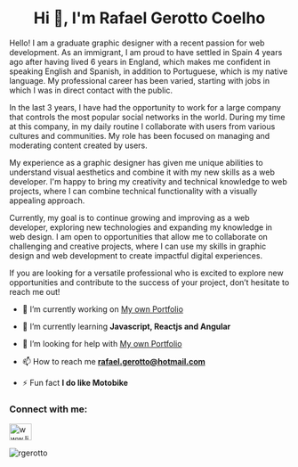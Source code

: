 <h1 align="center">Hi 👋, I'm Rafael Gerotto Coelho</h1>
<p align=left">Hello! I am a graduate graphic designer with a recent passion for web development. As an immigrant, I am proud to have settled in Spain 4 years ago after having lived 6 years in England, which makes me confident in speaking English and Spanish, in addition to Portuguese, which is my native language. My professional career has been varied, starting with jobs in which I was in direct contact with the public.</p>
<p>In the last 3 years, I have had the opportunity to work for a large company that controls the most popular social networks in the world. During my time at this company, in my daily routine I collaborate with users from various cultures and communities. My role has been focused on managing and moderating content created by users.</p>
<p>My experience as a graphic designer has given me unique abilities to understand visual aesthetics and combine it with my new skills as a web developer. I'm happy to bring my creativity and technical knowledge to web projects, where I can combine technical functionality with a visually appealing approach.</p>
<p>Currently, my goal is to continue growing and improving as a web developer, exploring new technologies and expanding my knowledge in web design. I am open to opportunities that allow me to collaborate on challenging and creative projects, where I can use my skills in graphic design and web development to create impactful digital experiences.</p> 
<p>If you are looking for a versatile professional who is excited to explore new opportunities and contribute to the success of your project, don’t hesitate to reach me out!</p>

- 🔭 I’m currently working on [My own Portfolio](https://github.com/Rgerotto/portfolio_Rafael_2024)

- 🌱 I’m currently learning **Javascript, Reactjs and Angular**

- 🤝 I’m looking for help with [My own Portfolio](https://github.com/Rgerotto/portfolio_Rafael_2024)

- 📫 How to reach me **rafael.gerotto@hotmail.com**

- ⚡ Fun fact **I do like Motobike**

<h3 align="left">Connect with me:</h3>
<p align="left">
<a href="https://linkedin.com/in/www.linkedin.com/in/rafaelgerottocoelho" target="blank"><img align="center" src="https://raw.githubusercontent.com/rahuldkjain/github-profile-readme-generator/master/src/images/icons/Social/linked-in-alt.svg" alt="www.linkedin.com/in/rafaelgerottocoelho" height="30" width="40" /></a>
</p>



<p><img align="left" src="https://github-readme-stats.vercel.app/api/top-langs?username=rgerotto&show_icons=true&locale=en&layout=compact" alt="rgerotto" /></p>
